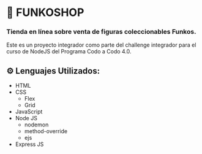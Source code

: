 # 🚀 FUNKOSHOP

### Tienda en línea sobre venta de figuras coleccionables Funkos.

Este es un proyecto integrador como parte del challenge integrador para el curso de NodeJS del Programa Codo a Codo 4.0.

## ⚙️ Lenguajes Utilizados:

- HTML
- CSS
    - Flex
    - Grid
- JavaScript
- Node JS
    - nodemon
    - method-override
    - ejs
- Express JS